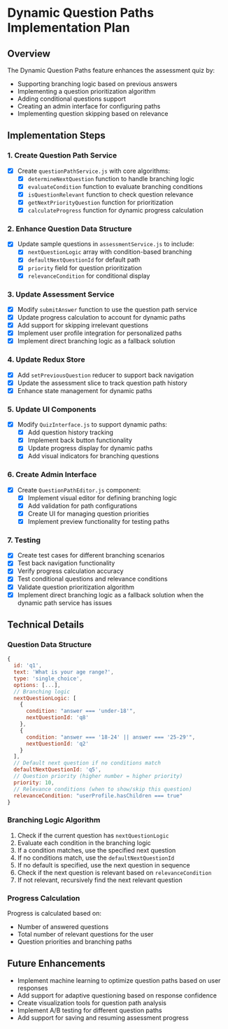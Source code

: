 # Dynamic Question Paths Implementation Plan

## Overview

The Dynamic Question Paths feature enhances the assessment quiz by:
- Supporting branching logic based on previous answers
- Implementing a question prioritization algorithm
- Adding conditional questions support
- Creating an admin interface for configuring paths
- Implementing question skipping based on relevance

## Implementation Steps

### 1. Create Question Path Service

- [x] Create `questionPathService.js` with core algorithms:
  - [x] `determineNextQuestion` function to handle branching logic
  - [x] `evaluateCondition` function to evaluate branching conditions
  - [x] `isQuestionRelevant` function to check question relevance
  - [x] `getNextPriorityQuestion` function for prioritization
  - [x] `calculateProgress` function for dynamic progress calculation

### 2. Enhance Question Data Structure

- [x] Update sample questions in `assessmentService.js` to include:
  - [x] `nextQuestionLogic` array with condition-based branching
  - [x] `defaultNextQuestionId` for default path
  - [x] `priority` field for question prioritization
  - [x] `relevanceCondition` for conditional display

### 3. Update Assessment Service

- [x] Modify `submitAnswer` function to use the question path service
- [x] Update progress calculation to account for dynamic paths
- [x] Add support for skipping irrelevant questions
- [x] Implement user profile integration for personalized paths
- [x] Implement direct branching logic as a fallback solution

### 4. Update Redux Store

- [x] Add `setPreviousQuestion` reducer to support back navigation
- [x] Update the assessment slice to track question path history
- [x] Enhance state management for dynamic paths

### 5. Update UI Components

- [x] Modify `QuizInterface.js` to support dynamic paths:
  - [x] Add question history tracking
  - [x] Implement back button functionality
  - [x] Update progress display for dynamic paths
  - [x] Add visual indicators for branching questions

### 6. Create Admin Interface

- [x] Create `QuestionPathEditor.js` component:
  - [x] Implement visual editor for defining branching logic
  - [x] Add validation for path configurations
  - [x] Create UI for managing question priorities
  - [x] Implement preview functionality for testing paths

### 7. Testing

- [x] Create test cases for different branching scenarios
- [x] Test back navigation functionality
- [x] Verify progress calculation accuracy
- [x] Test conditional questions and relevance conditions
- [x] Validate question prioritization algorithm
- [x] Implement direct branching logic as a fallback solution when the dynamic path service has issues

## Technical Details

### Question Data Structure

```javascript
{
  id: 'q1',
  text: 'What is your age range?',
  type: 'single_choice',
  options: [...],
  // Branching logic
  nextQuestionLogic: [
    {
      condition: "answer === 'under-18'",
      nextQuestionId: 'q8'
    },
    {
      condition: "answer === '18-24' || answer === '25-29'",
      nextQuestionId: 'q2'
    }
  ],
  // Default next question if no conditions match
  defaultNextQuestionId: 'q5',
  // Question priority (higher number = higher priority)
  priority: 10,
  // Relevance conditions (when to show/skip this question)
  relevanceCondition: "userProfile.hasChildren === true"
}
```

### Branching Logic Algorithm

1. Check if the current question has `nextQuestionLogic`
2. Evaluate each condition in the branching logic
3. If a condition matches, use the specified next question
4. If no conditions match, use the `defaultNextQuestionId`
5. If no default is specified, use the next question in sequence
6. Check if the next question is relevant based on `relevanceCondition`
7. If not relevant, recursively find the next relevant question

### Progress Calculation

Progress is calculated based on:
- Number of answered questions
- Total number of relevant questions for the user
- Question priorities and branching paths

## Future Enhancements

- Implement machine learning to optimize question paths based on user responses
- Add support for adaptive questioning based on response confidence
- Create visualization tools for question path analysis
- Implement A/B testing for different question paths
- Add support for saving and resuming assessment progress
